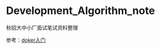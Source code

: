 # Development_Algorithm_note
秋招大中小厂面试笔试资料整理

参考：[doker入门](https://vuepress.mirror.docker-practice.com/introduction/why/)
